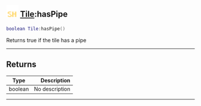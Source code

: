 ## <img src="../../.gitbook/assets/shared.png" width="32" height="32" /> [Tile](../tile/README.md):hasPipe

```lua
boolean Tile:hasPipe()
```

Returns true if the tile has a pipe<br>

-----------------
## Returns

| Type   | Description |
| ------ | ----------: |
| boolean | No description |


--------
